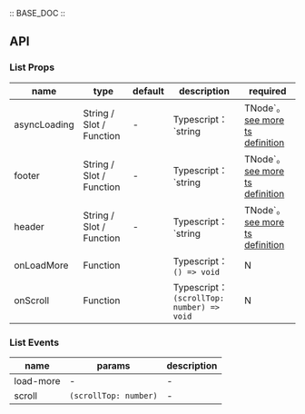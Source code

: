 :: BASE_DOC ::

## API
### List Props

name | type | default | description | required
-- | -- | -- | -- | --
asyncLoading | String / Slot / Function | - | Typescript：`string | TNode`。[see more ts definition](https://github.com/Tencent/tdesign-mobile-vue/blob/develop/src/common.ts) | N
footer | String / Slot / Function | - | Typescript：`string | TNode`。[see more ts definition](https://github.com/Tencent/tdesign-mobile-vue/blob/develop/src/common.ts) | N
header | String / Slot / Function | - | Typescript：`string | TNode`。[see more ts definition](https://github.com/Tencent/tdesign-mobile-vue/blob/develop/src/common.ts) | N
onLoadMore | Function |  | Typescript：`() => void`<br/> | N
onScroll | Function |  | Typescript：`(scrollTop: number) => void`<br/> | N

### List Events

name | params | description
-- | -- | --
load-more | \- | \-
scroll | `(scrollTop: number)` | \-
